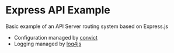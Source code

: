 Express API Example
===================

Basic example of an API Server routing system based on Express.js

 - Configuration managed by [convict](https://github.com/mozilla/node-convict)
 - Logging managed by [log4js](https://github.com/nomiddlename/log4js-node)